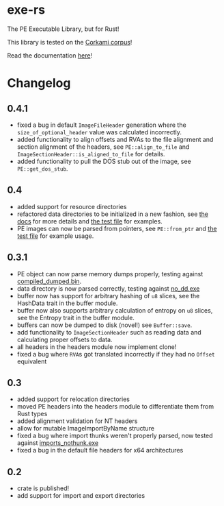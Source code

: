 # exe-rs
The PE Executable Library, but for Rust!

This library is tested on the [Corkami corpus](https://github.com/corkami/pocs/tree/master/PE)!

Read the documentation [here](https://docs.rs/exe/)!

# Changelog

## 0.4.1
* fixed a bug in default ```ImageFileHeader``` generation where the ```size_of_optional_header``` value was calculated incorrectly.
* added functionality to align offsets and RVAs to the file alignment and section alignment of the headers, see ```PE::align_to_file``` and ```ImageSectionHeader::is_aligned_to_file``` for details.
* added functionality to pull the DOS stub out of the image, see ```PE::get_dos_stub```.

## 0.4
* added support for resource directories
* refactored data directories to be initialized in a new fashion, see [the docs](https://docs.rs/exe) for more details and [the test file](https://github.com/frank2/exe-rs/blob/main/src/tests.rs) for examples.
* PE images can now be parsed from pointers, see ```PE::from_ptr``` and [the test file](https://github.com/frank2/exe-rs/blob/main/src/tests.rs) for example usage.

## 0.3.1
* PE object can now parse memory dumps properly, testing against [compiled_dumped.bin](https://github.com/frank2/exe-rs/blob/main/test/compiled_dumped.bin).
* data directory is now parsed correctly, testing against [no_dd.exe](https://github.com/corkami/pocs/blob/master/PE/bin/no_dd.exe)
* buffer now has support for arbitrary hashing of ```u8``` slices, see the HashData trait in the buffer module.
* buffer now also supports arbitrary calculation of entropy on ```u8``` slices, see the Entropy trait in the buffer module.
* buffers can now be dumped to disk (novel!) see ```Buffer::save```.
* add functionality to ```ImageSectionHeader``` such as reading data and calculating proper offsets to data.
* all headers in the headers module now implement clone!
* fixed a bug where ```RVA```s got translated incorrectly if they had no ```Offset``` equivalent

## 0.3
* added support for relocation directories
* moved PE headers into the headers module to differentiate them from Rust types
* added alignment validation for NT headers
* allow for mutable ImageImportByName structure
* fixed a bug where import thunks weren't properly parsed, now tested against [imports_nothunk.exe](https://github.com/corkami/pocs/blob/master/PE/bin/imports_nothunk.exe)
* fixed a bug in the default file headers for x64 architectures

## 0.2
* crate is published!
* add support for import and export directories

